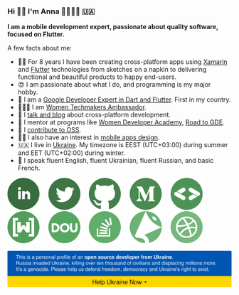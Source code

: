 ### Hi 👋🏻 I'm Anna 👩‍💻💙📱 🇺🇦

**I am a mobile development expert, passionate about quality software, focused on Flutter.**

A few facts about me:

- 👩‍💻 For 8 years I have been creating cross-platform apps using [Xamarin](https://dotnet.microsoft.com/apps/xamarin) and [Flutter](https://flutter.dev/) technologies from sketches on a napkin to delivering functional and beautiful products to happy end-users.
- 😍 I am passionate about what I do, and programming is my major hobby.
- 💙 I am a [Google Developer Expert in Dart and Flutter](https://developers.google.com/community/experts/directory/profile/profile-anna-leushchenko). First in my country.
- 🙋🏼‍♀️ I am [Women Techmakers Ambassador](https://www.womentechmakers.com/ambassadors/profiles/628b482c792ed347fbeda0dd/anna_leushchenko).
- 🎤 I [talk and blog](https://github.com/foxanna/blog/blob/main/README.md) about cross-platform development.
- 👭 I mentor at programs like [Women Developer Academy](https://events.withgoogle.com/women-developers-academy/), [Road to GDE](https://events.withgoogle.com/road-to-gde/).
- 🤝 I [contribute to OSS](https://github.com/foxanna?tab=repositories).
- ✍🏻 I also have an interest in [mobile apps design](https://dribbble.com/foxanna).
- 🇺🇦 I live in [Ukraine](https://goo.gl/maps/MCspakZUVRGEoH8w8). My timezone is EEST (UTC+03:00) during summer and EET (UTC+02:00) during winter.
- 👩 I speak fluent English, fluent Ukrainian, fluent Russian, and basic French.

[![LinkedIn](images/linkedin.svg)](https://www.linkedin.com/in/annaleushchenko/)&nbsp;&nbsp;&nbsp;&nbsp;
[![Twitter](images/twitter.svg)](https://twitter.com/AnnaLeushchenko)&nbsp;&nbsp;&nbsp;&nbsp;
[![GitHub](images/github.svg)](https://github.com/foxanna)&nbsp;&nbsp;&nbsp;&nbsp;
[![Medium](images/medium.svg)](https://medium.com/@foxanna)&nbsp;&nbsp;&nbsp;&nbsp;
[![GDE](images/gde.svg)](https://developers.google.com/community/experts/directory/profile/profile-anna-leushchenko)&nbsp;&nbsp;&nbsp;&nbsp;
[![WMT](images/wmt.svg)](https://www.womentechmakers.com/ambassadors/profiles/628b482c792ed347fbeda0dd/anna_leushchenko)&nbsp;&nbsp;&nbsp;&nbsp;
[![DOU](images/dou.svg)](https://dou.ua/users/foxanna/articles/)&nbsp;&nbsp;&nbsp;&nbsp;
[![StackOverflow](images/stackoverflow.svg)](https://stackoverflow.com/users/2452764/foxanna?tab=profile)&nbsp;&nbsp;&nbsp;&nbsp;
[![sessionize](images/sessionize.svg)](https://sessionize.com/foxanna/)&nbsp;&nbsp;&nbsp;&nbsp;
[![Dribble](images/dribbble.svg)](https://dribbble.com/foxanna)&nbsp;&nbsp;&nbsp;&nbsp;

[![Stand With Ukraine](https://raw.githubusercontent.com/vshymanskyy/StandWithUkraine/main/banner-personal-page.svg)](https://stand-with-ukraine.pp.ua)

